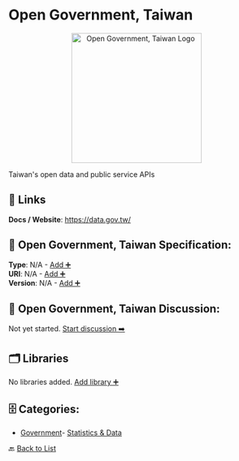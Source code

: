 # Open Government, Taiwan
<p align="center">
    <img width="256" src="https://raw.githubusercontent.com/apis-list/apis-list/main/apis/open-government-taiwan/logo_256x256.png" alt="Open Government, Taiwan Logo"/>
</p>
Taiwan's open data and public service APIs

##  🔗 Links
**Docs / Website**: https://data.gov.tw/

## 🧬 Open Government, Taiwan Specification:
**Type**: N/A - [Add ➕](https://github.com/apis-list/apis-list/edit/main/apis/open-government-taiwan/open-government-taiwan.yaml)  
**URI**: N/A - [Add ➕](https://github.com/apis-list/apis-list/edit/main/apis/open-government-taiwan/open-government-taiwan.yaml)  
**Version**: N/A - [Add ➕](https://github.com/apis-list/apis-list/edit/main/apis/open-government-taiwan/open-government-taiwan.yaml)

## 💬 Open Government, Taiwan Discussion:
Not yet started. [Start discussion ➡️](https://github.com/apis-list/apis-list/discussions/new)

## 🗂️ Libraries

No libraries added. [Add library ➕](https://github.com/apis-list/apis-list/edit/main/apis/open-government-taiwan/open-government-taiwan.yaml)    


## 🗄️ Categories:
- [Government](https://github.com/apis-list/apis-list#government-)- [Statistics & Data](https://github.com/apis-list/apis-list#statistics--data-)

🔙  [Back to List](https://github.com/apis-list/apis-list)

